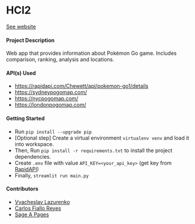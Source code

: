 # HCI2
[See website](https://share.streamlit.io/sagepages/hci2/main/main.py)
#### Project Description
Web app that provides information about Pokémon Go game. Includes comparison, ranking, analysis and locations.
#### API(s) Used
- https://rapidapi.com/Chewett/api/pokemon-go1/details
- https://sydneypogomap.com/
- https://nycpogomap.com/
- https://londonpogomap.com/
#### Getting Started
- Run ``` pip install --upgrade pip ```
- [Optional step] Create a virtual environment ``` virtualenv venv ``` and load it into workspace.
- Then, Run ``` pip install -r requirements.txt ``` to install the project dependencies.
- Create ` .env ` file with value `API_KEY=<your_api_key>` (get key from [RapidAPI](https://rapidapi.com/))
- Finally, ``` streamlit run main.py ```

#### Contributors
- [Vyacheslav Lazurenko](https://github.com/SlavLazurenko)
- [Carlos Fiallo Reyes](https://github.com/carly96)
- [Sage A Pages](https://github.com/sagepages) 
